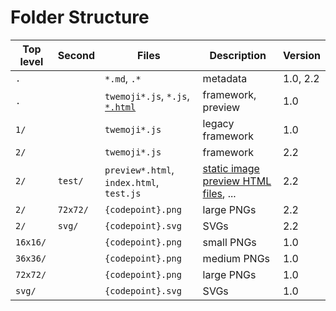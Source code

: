 # Folder Structure

| Top level | Second | Files | Description | Version |
|-----------|--------|-------|-------------|---------|
| `.`  |           | `*.md`, `.*`      | metadata    | 1.0, 2.2 |
| `.`  |           | `twemoji*.js`, `*.js`, [`*.html`](https://jdecked.github.io/twemoji/) | framework, preview | 1.0 |
| `1/` |           | `twemoji*.js`     | legacy framework | 1.0 |
| `2/` |           | `twemoji*.js`     | framework   | 2.2 |
| `2/` | `test/`   | `preview*.html`, `index.html`, `test.js` | [static image preview HTML files](https://jdecked.github.io/twemoji/2/test/preview.html), ... | 2.2 |
| `2/` | `72x72/`  | `{codepoint}.png` | large PNGs  | 2.2 |
| `2/` | `svg/`    | `{codepoint}.svg` | SVGs        | 2.2 |
| `16x16/` |       | `{codepoint}.png` | small PNGs  | 1.0 |
| `36x36/` |       | `{codepoint}.png` | medium PNGs | 1.0 |
| `72x72/` |       | `{codepoint}.png` | large PNGs  | 1.0 |
| `svg/`   |       | `{codepoint}.svg` | SVGs        | 1.0 |
